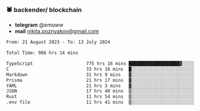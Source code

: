 ### 🕷 backender/ blockchain
- **telegram** @emoww
- **mail** nikita.poznyakov@gmail.com

<!--START_SECTION:waka-->

```txt
From: 21 August 2023 - To: 13 July 2024

Total Time: 986 hrs 14 mins

TypeScript                    775 hrs 16 mins ███████████████████▓░░░░░   78.59 %
C                             33 hrs 16 mins  █░░░░░░░░░░░░░░░░░░░░░░░░   03.37 %
Markdown                      31 hrs 9 mins   ▓░░░░░░░░░░░░░░░░░░░░░░░░   03.16 %
Prisma                        21 hrs 17 mins  ▓░░░░░░░░░░░░░░░░░░░░░░░░   02.16 %
YAML                          21 hrs 3 mins   ▓░░░░░░░░░░░░░░░░░░░░░░░░   02.13 %
JSON                          17 hrs 40 mins  ▒░░░░░░░░░░░░░░░░░░░░░░░░   01.79 %
Rust                          11 hrs 54 mins  ▒░░░░░░░░░░░░░░░░░░░░░░░░   01.21 %
.env file                     11 hrs 41 mins  ▒░░░░░░░░░░░░░░░░░░░░░░░░   01.18 %
```

<!--END_SECTION:waka-->




